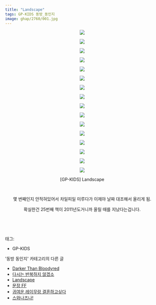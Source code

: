 ```yaml
---
title: "Landscape"
tags: GP-KIDS 동방_동인지
image: ghap/2760/001.jpg
---
```

<div class="article">
<p style="text-align: center; clear: none; float: none;"><img src="{{ site.nasurl }}/ghap/2760/001.jpg"/></p>
<p style="text-align: center; clear: none; float: none;"><img src="{{ site.nasurl }}/ghap/2760/002.jpg"/></p>
<p style="text-align: center; clear: none; float: none;"><img src="{{ site.nasurl }}/ghap/2760/003.jpg"/></p>
<p style="text-align: center; clear: none; float: none;"><img src="{{ site.nasurl }}/ghap/2760/004.jpg"/></p>
<p style="text-align: center; clear: none; float: none;"><img src="{{ site.nasurl }}/ghap/2760/005.jpg"/></p>
<p style="text-align: center; clear: none; float: none;"><img src="{{ site.nasurl }}/ghap/2760/006.jpg"/></p>
<p style="text-align: center; clear: none; float: none;"><img src="{{ site.nasurl }}/ghap/2760/007.jpg"/></p>
<p style="text-align: center; clear: none; float: none;"><img src="{{ site.nasurl }}/ghap/2760/008.jpg"/></p>
<p style="text-align: center; clear: none; float: none;"><img src="{{ site.nasurl }}/ghap/2760/009.jpg"/></p>
<p style="text-align: center; clear: none; float: none;"><img src="{{ site.nasurl }}/ghap/2760/010.jpg"/></p>
<p style="text-align: center; clear: none; float: none;"><img src="{{ site.nasurl }}/ghap/2760/011.jpg"/></p>
<p style="text-align: center; clear: none; float: none;"><img src="{{ site.nasurl }}/ghap/2760/012.jpg"/></p>
<p style="text-align: center; clear: none; float: none;"><img src="{{ site.nasurl }}/ghap/2760/013.jpg"/></p>
<p style="text-align: center; clear: none; float: none;"><img src="{{ site.nasurl }}/ghap/2760/014.jpg"/></p>
<p style="text-align: center; clear: none; float: none;"><img src="{{ site.nasurl }}/ghap/2760/015.jpg"/></p>
<p style="text-align: center; clear: none; float: none;"><img src="{{ site.nasurl }}/ghap/2760/016.jpg"/></p>
<p style="text-align: center; clear: none; float: none;">[GP-KIDS] Landscape</p>
<p style="text-align: center; clear: none; float: none;"><br/></p>
<p style="text-align: center; clear: none; float: none;">몇 번째인지 안적혀있어서 차일피일 미루다가 이제야 날짜 대조해서 올리게 됨.</p>
<p style="text-align: center; clear: none; float: none;">확실한건 25번째 책이 2011년도거니까 올릴 때를 지났다는겁니다.</p>
<p><br/></p>
<p style="text-align: center; clear: none; float: none;"></p>
<p style="text-align: center; clear: none; float: none;"></p>
<p style="text-align: center; clear: none; float: none;"></p>
<p style="text-align: center; clear: none; float: none;"></p>
<p style="text-align: center; clear: none; float: none;"></p>
<p style="text-align: center; clear: none; float: none;"></p>
<p style="text-align: center; clear: none; float: none;"></p>
<p style="text-align: center; clear: none; float: none;"></p>
<p style="text-align: center; clear: none; float: none;"></p>
<p style="text-align: center; clear: none; float: none;"></p>
<p style="text-align: center; clear: none; float: none;"></p>
<p style="text-align: center; clear: none; float: none;"></p>
<p style="text-align: center; clear: none; float: none;"></p>
<p style="text-align: center; clear: none; float: none;"></p>
<p style="text-align: center; clear: none; float: none;"></p>
<p style="text-align: center; clear: none; float: none;"></p>
<p><br/></p>
</div><div class="tagTrail">
<p>태그: </p>
<ul>
<li>GP-KIDS</li>
</ul>
</div><div class="another">
<p>'동방 동인지' 카테고리의 다른 글</p>
<ul>
<li><a href="/2016-11-27-ghap_2762">Darker Than Bloodyred</a></li>
<li><a href="/2016-11-26-ghap_2761">다시는 반복하지 않겠소</a></li>
<li><a href="/2016-11-26-ghap_2760">Landscape</a></li>
<li><a href="/2016-11-26-ghap_2759">문장 FF</a></li>
<li><a href="/2016-11-26-ghap_2758">귀여운 레이무랑 결혼하고싶다</a></li>
<li><a href="/2016-11-26-ghap_2757">스와나즈나!</a></li>
</ul>
</div><div class="cb_module cb_fluid">
<div class="cb_wrt cb_profile">
</div><!-- commentList close -->
</div>